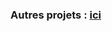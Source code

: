 <!--
<img src="https://github-profile-trophy.vercel.app/?username=bluedyrimuru&theme=dark_lover&row=1&column=7&no-bg=true&no-frame=true&rank=SECRET,SSS,SS,S,AAA,AA,A,B,C" alt="Trophy" />
<img src="https://cdn.discordapp.com/attachments/1076070369535995984/1103355408824930495/seele_honkai_and_1_more_drawn_by_quan_kurisu_tina__4b2aea628d7e1bb4b84a057e8ce21e35.jpg" width="100" height="100" />
-->
### Autres projets : [ici](https://github.com/BluedyAishela)
